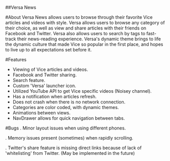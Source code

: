 ##Versa News


#About
Versa News allows users to browse through their favorite Vice articles and videos with style. Versa allows users to browse any category of their choice, as well as view and share articles with their friends on Facebook and Twitter. Versa also allows users to search by tags to fast-track their news-reading experience. Versa's dynamic theme brings to life the dynamic culture that made Vice so popular in the first place, and hopes to live up to all expectations set before it.

#Features
- Viewing of Vice articles and videos.
- Facebook and Twitter sharing.
- Search feature.
- Custom 'Versa' launcher icon.
- Utilized YouTube API to get Vice specific videos (Noisey channel).
- Has a notification when articles refresh.
- Does not crash when there is no network connection.
- Categories are color coded, with dynamic themes.
- Animations between views.
- NavDrawer allows for quick navigation between tabs.




#Bugs
. Minor layout issues when using different phones. 

. Memory issues present (sometimes) when rapidly scrolling. 

. Twitter's share feature is missing direct links because of lack of 'whitelisting' from Twitter. (May be implemented in the future)



